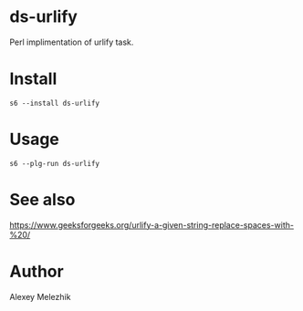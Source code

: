 # ds-urlify

Perl implimentation of urlify task.

# Install

    s6 --install ds-urlify

# Usage

    s6 --plg-run ds-urlify

# See also

https://www.geeksforgeeks.org/urlify-a-given-string-replace-spaces-with-%20/

# Author

Alexey Melezhik

